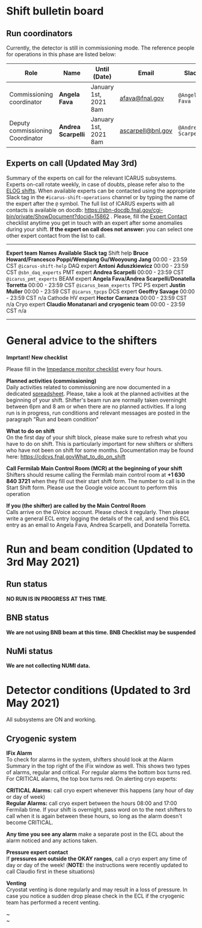 

# Shift bulletin board

## Run coordinators

Currently, the detector is still in commissioning mode. The reference
people for operations in this phase are listed below:

  |**Role**                         |  **Name**             |  **Until (Date)**       | **Email**           |  **Slack**           |  **Phone** |
  |----------------------------------| ---------------------- |-----------------------| ---------------------| ---------------------| ----------------|
  | Commissioning coordinator      |    **Angela Fava**     |   January 1st, 2021 8am |  <afava@fnal.gov>  |    `@Angela Fava`    |    (xxx)-xxxxxxx |
  | Deputy commissioning Coordinator |  **Andrea Scarpelli** |   January 1st, 2021 8am |  <ascarpell@bnl.gov>  |  `@Andrea Scarpelli` |  +1 631 8971290 |

## Experts on call (Updated May 3rd)

Summary of the experts on call for the relevant ICARUS subsystems.
Experts on-call rotate weekly, in case of doubts, please refer also to
the [ELOG
shifts](https://dbweb8.fnal.gov:8443/ECL/sbnfd/C/show_month).
When available experts can be contacted using the appropriate Slack tag
in the `#icarus-shift-operations` channel or by typing the name of the
expert after the `@` symbol. The full list of ICARUS experts with all
contacts is available on docdb:
<https://sbn-docdb.fnal.gov/cgi-bin/private/ShowDocument?docid=15862> .
Please, fill the [Expert
Contact](https://dbweb8.fnal.gov:8443/ECL/sbnfd/E/create_entry?f=Expert+Contact)
checklist anytime you get in touch with an expert after some anomalies
during your shift. **If the expert on call does not answer:** you can
select one other expert contact from the list to call.

  ------------------- ------------------------------------------------------------ ------------------- ------------------------
  **Expert team**     **Names**                                                    **Available**       **Slack tag**
  Shift help          **Bruce Howard/Francesco Poppi/Wenqiang Gu/Wooyoung Jang**   00:00 - 23:59 CST   `@icarus-shift-help`
  DAQ expert          **Antoni Aduszkiewicz**                                      00:00 - 23:59 CST   `@sbn_daq_experts`
  PMT expert          **Andrea Scarpelli**                                         00:00 - 23:59 CST   `@icarus_pmt_experts`
  BEAM expert         **Angela Fava/Andrea Scarpelli/Donatella Torretta**          00:00 - 23:59 CST   `@icarus_beam_experts`
  TPC PS expert       **Justin Muller**                                            00:00 - 23:59 CST   `@icarus_tpcps`
  DCS expert          **Geoffry Savage**                                           00:00 - 23:59 CST   n/a
  Cathode HV expert   **Hector Carranza**                                          00:00 - 23:59 CST   n/a
  Cryo expert         **Claudio Monatanari and cryogenic team**                    00:00 - 23:59 CST   n/a
  ------------------- ------------------------------------------------------------ ------------------- ------------------------


# General advice to the shifters

**Imprtant! New checklist**

Please fill in the [Impedance monitor
checklist](https://dbweb8.fnal.gov:8443/ECL/sbnfd/E/create_entry?f=Impedance+Monitoring+Form)
every four hours.

**Planned activities (commissioning)**\
Daily activities related to commissioning are now documented in a
dedicated
[spreadsheet](https://docs.google.com/spreadsheets/d/1mAIqQisijSycJ3KXdKVXtWVsGtC68NooJ1jRZeGfEZs/edit?usp=sharing).
Please, take a look at the planned activities at the beginning of your
shift. Shifter\'s beam run are normally taken overninght between 6pm and
8 am or when there are no planned activities. If a long run is in
progress, run conditions and relevant messages are posted in the
paragraph \"Run and beam condition\"

**What to do on shift**\
On the first day of your shift block, please make sure to refresh what
you have to do on shift. This is particularly important for new shifters
or shifters who have not been on shift for some months. Documentation
may be found here:
<https://cdcvs.fnal.govWhat_to_do_on_shift>

**Call Fermilab Main Control Room (MCR) at the beginning of your
shift**\
Shifters should resume calling the Fermilab main control room at **+1
630 840 3721** when they fill out their start shift form. The number to
call is in the Start Shift form. Please use the Google voice account to
perform this operation

**If you (the shifter) are called by the Main Control Room**\
Calls arrive on the GVoice account. Please check it regularly. Then
please write a general ECL entry logging the details of the call, and
send this ECL entry as an email to Angela Fava, Andrea Scarpelli, and
Donatella Torretta.


# Run and beam condition (Updated to 3rd May 2021)

## Run status

**NO RUN IS IN PROGRESS AT THIS TIME**.
<!--Daq configuration:
`@MINBIAS_NUMI_SPAW00005`, boot_split.txt. **All (PMT, TPC, CRT)
components are included** Please remember to start and stop the trigger
on the Desktop 2 workspace when restarting a run. Please use the version
of the daq in `sbndaq-v0_07_05testing` (which is the one currently open
on the VNC-DAQ desktop 1) in The fragment rate for both TPC and PMT
should remain around 0.6-0.8 Hz. The EventBuilder rate can vary and may
be temporarily zero.-->

<!--**DAQ commissioning checklist every hour**-->

<!--If a run is in progress and you start to see incomplete events, please
stop the run. If you stop the run (or found the run unexpectedly
stopped) please fill the ECL entry \"Run_stop\". Shifter can try to
restart a run using the instruction provided
[here](https://cdcvs.fnal.govBeamRuns#Beam-Runs-Work-in-progress).
Remember to stop and restart also the trigger LabVIEW code on workspace
two before attempting to restart the data acquisition. Please compile
the \"Run_start\" ecl entry if starting a new run. **Contact an expect
if issues arise at the moment of restarting the trigger**

<!--In case of doubts, the shifter is strongly encouraged to contact an
expert. For help, you may tag on Slack the `@icarus-shift_help` pr the
`@sbn_daq_expert`.-->

<!--Additionally, we are trying to debug recent issues with the
MessageViewer. If the MessageViewer appears to stop responding and go
into the \'solitaire\' mode with the display being cleared out, you can
start a new MessageViewer but please don\'t close the \'buggy\'
MessageViewer, and let the DAQ expert know via Slack. -->

## BNB status

**We are not using BNB beam at this time. BNB Checklist may be
suspended**

<!--BNB is operating nominal condition and we are correctly receiving it.
Proton intensity is a little inferior of 4E12 POT and Horn Current
between 170-180 kA. Please inform `@icarus_beam_experts` if called by
MCR about the status of BNB and post an entry to the ECL with what is
communicated.-->


## NuMi status

**We are not collecting NUMI data.**

<!--NuMi is operating in nominal conditions and we are correctly receiving
it. Shifters are not yet required to monitor the NuMI beam status. A
chart showing the status of NUMI is however available on the desktop 4
of the VNC-DAQ server-->

# Detector conditions (Updated to 3rd May 2021)

All subsystems are ON and working.

## Cryogenic system

**IFix Alarm**\
To check for alarms in the system, shifters should look at the Alarm
Summary in the top right of the iFix window as well. This shows two
types of alarms, regular and critical. For regular alarms the bottom box
turns red. For CRITICAL alarms, the top box turns red. On alerting cryo
experts:

**CRITICAL Alarms:** call cryo expert whenever this happens (any hour of
day or day of week)\
**Regular Alarms:** call cryo expert between the hours 08:00 and 17:00
Fermilab time. If your shift is overnight, pass word on to the next
shifters to call when it is again between these hours, so long as the
alarm doesn\'t become CRITICAL.

**Any time you see any alarm** make a separate post in the ECL about the
alarm noticed and any actions taken.

**Pressure expert contact**\
If **pressures are outside the OKAY ranges**, call a cryo expert any
time of day or day of the week! (**NOTE:** the instructions were
recently updated to call Claudio first in these situations)

**Venting**\
Cryostat venting is done regularly and may result in a loss of pressure.
In case you notice a sudden drop please check in the ECL if the
cryogenic team has performed a recent venting.

~\
~
